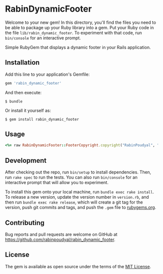 # RabinDynamicFooter

Welcome to your new gem! In this directory, you'll find the files you need to be able to package up your Ruby library into a gem. Put your Ruby code in the file `lib/rabin_dynamic_footer`. To experiment with that code, run `bin/console` for an interactive prompt.

Simple RubyGem that displays a dynamic footer in your Rails application.

## Installation

Add this line to your application's Gemfile:

```ruby
gem 'rabin_dynamic_footer'
```

And then execute:

    $ bundle

Or install it yourself as:

    $ gem install rabin_dynamic_footer

## Usage

```ruby
<%= raw RabinDynamicFooter::FooterCopyright.copyright("RabinPoudyal", "RailsDeveloper") %>
```

## Development

After checking out the repo, run `bin/setup` to install dependencies. Then, run `rake spec` to run the tests. You can also run `bin/console` for an interactive prompt that will allow you to experiment.

To install this gem onto your local machine, run `bundle exec rake install`. To release a new version, update the version number in `version.rb`, and then run `bundle exec rake release`, which will create a git tag for the version, push git commits and tags, and push the `.gem` file to [rubygems.org](https://rubygems.org).

## Contributing

Bug reports and pull requests are welcome on GitHub at https://github.com/rabinpoudyal/rabin_dynamic_footer.

## License

The gem is available as open source under the terms of the [MIT License](https://opensource.org/licenses/MIT).
